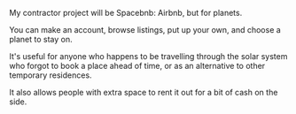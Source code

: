 My contractor project will be Spacebnb: Airbnb, but for planets.

You can make an account, browse listings, put up your own, and choose a planet to stay on.

It's useful for anyone who happens to be travelling through the solar system who forgot to book a place ahead of time, or as an alternative to other temporary residences.

It also allows people with extra space to rent it out for a bit of cash on the side.